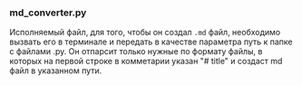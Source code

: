 ### md_converter.py

Исполняемый файл, для того, чтобы он создал `.md` файл, необходимо вызвать его в терминале и передать в качестве параметра путь к папке с файлами .py. Он отпарсит только нужные по формату файлы, в которых на первой строке в комметарии указан "# title" и создаст md файл в указанном пути.
